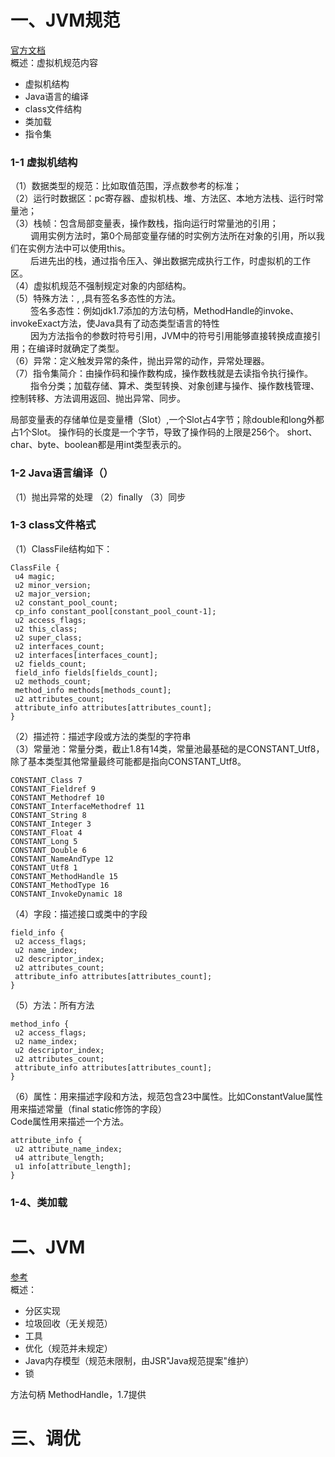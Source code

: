 # 一、JVM规范
[官方文档](https://docs.oracle.com/javase/specs/index.html)  
概述：虚拟机规范内容
* 虚拟机结构
* Java语言的编译
* class文件结构
* 类加载
* 指令集
### 1-1 虚拟机结构
（1）数据类型的规范：比如取值范围，浮点数参考的标准；  
（2）运行时数据区：pc寄存器、虚拟机栈、堆、方法区、本地方法栈、运行时常量池；  
（3）栈帧：包含局部变量表，操作数栈，指向运行时常量池的引用；  
&emsp;&emsp;  调用实例方法时，第0个局部变量存储的时实例方法所在对象的引用，所以我们在实例方法中可以使用this。  
&emsp;&emsp;  后进先出的栈，通过指令压入、弹出数据完成执行工作，时虚拟机的工作区。  
（4）虚拟机规范不强制规定对象的内部结构。  
（5）特殊方法：<init>, <clinit>,具有签名多态性的方法。  
&emsp;&emsp; 签名多态性：例如jdk1.7添加的方法句柄，MethodHandle的invoke、invokeExact方法，使Java具有了动态类型语言的特性  
&emsp;&emsp; 因为方法指令的参数时符号引用，JVM中的符号引用能够直接转换成直接引用；在编译时就确定了类型。  
（6）异常：定义触发异常的条件，抛出异常的动作，异常处理器。  
（7）指令集简介：由操作码和操作数构成，操作数栈就是去读指令执行操作。  
&emsp;&emsp;  指令分类；加载存储、算术、类型转换、对象创建与操作、操作数栈管理、控制转移、方法调用返回、抛出异常、同步。


局部变量表的存储单位是变量槽（Slot）,一个Slot占4字节；除double和long外都占1个Slot。
操作码的长度是一个字节，导致了操作码的上限是256个。
short、char、byte、boolean都是用int类型表示的。

### 1-2 Java语言编译（）
（1）抛出异常的处理
（2）finally
（3）同步

### 1-3 class文件格式
（1）ClassFile结构如下：
```
ClassFile {
 u4 magic;
 u2 minor_version;
 u2 major_version;
 u2 constant_pool_count;
 cp_info constant_pool[constant_pool_count-1];
 u2 access_flags;
 u2 this_class;
 u2 super_class;
 u2 interfaces_count;
 u2 interfaces[interfaces_count];
 u2 fields_count;
 field_info fields[fields_count];
 u2 methods_count;
 method_info methods[methods_count];
 u2 attributes_count;
 attribute_info attributes[attributes_count];
}
```
（2）描述符：描述字段或方法的类型的字符串  
（3）常量池：常量分类，截止1.8有14类，常量池最基础的是CONSTANT_Utf8，除了基本类型其他常量最终可能都是指向CONSTANT_Utf8。

```
CONSTANT_Class 7
CONSTANT_Fieldref 9
CONSTANT_Methodref 10
CONSTANT_InterfaceMethodref 11
CONSTANT_String 8
CONSTANT_Integer 3
CONSTANT_Float 4
CONSTANT_Long 5
CONSTANT_Double 6
CONSTANT_NameAndType 12
CONSTANT_Utf8 1
CONSTANT_MethodHandle 15
CONSTANT_MethodType 16
CONSTANT_InvokeDynamic 18
```
（4）字段：描述接口或类中的字段
```
field_info {
 u2 access_flags;
 u2 name_index;
 u2 descriptor_index;
 u2 attributes_count;
 attribute_info attributes[attributes_count];
}
```
（5）方法：所有方法
```
method_info {
 u2 access_flags;
 u2 name_index;
 u2 descriptor_index;
 u2 attributes_count;
 attribute_info attributes[attributes_count];
}
```
（6）属性：用来描述字段和方法，规范包含23中属性。比如ConstantValue属性用来描述常量（final static修饰的字段）  
Code属性用来描述一个方法。
```
attribute_info {
 u2 attribute_name_index;
 u4 attribute_length;
 u1 info[attribute_length];
}
```

### 1-4、类加载

# 二、JVM
[参考](https://weread.qq.com/web/reader/cf1320d071a1a78ecf19254)  
概述：
* 分区实现
* 垃圾回收（无关规范）
* 工具
* 优化（规范并未规定）
* Java内存模型（规范未限制，由JSR"Java规范提案"维护）
* 锁


方法句柄 MethodHandle，1.7提供

# 三、调优